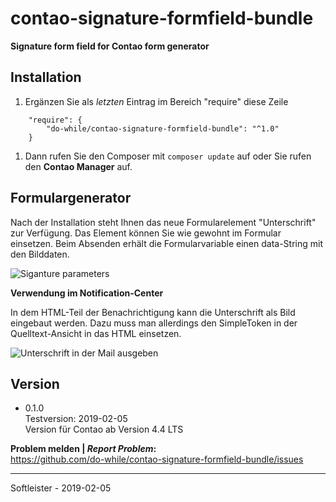 # contao-signature-formfield-bundle
**Signature form field for Contao form generator**

## Installation
1. Ergänzen Sie als _letzten_ Eintrag im Bereich "require" diese Zeile
```
    "require": {
        "do-while/contao-signature-formfield-bundle": "^1.0"
    }
```
1. Dann rufen Sie den Composer mit `composer update` auf oder Sie rufen den **Contao Manager** auf.


## Formulargenerator
Nach der Installation steht Ihnen das neue Formularelement "Unterschrift" zur Verfügung. 
Das Element können Sie wie gewohnt im Formular einsetzen. Beim Absenden erhält die 
Formularvariable einen data-String mit den Bilddaten.

![Siganture parameters](https://github.com/do-while/contao-signature-formfield-bundle/master/doc/signature-parameters.png)


**Verwendung im Notification-Center**

In dem HTML-Teil der Benachrichtigung kann die Unterschrift als Bild eingebaut werden. 
Dazu muss man allerdings den SimpleToken in der Quelltext-Ansicht in das HTML einsetzen.

![Unterschrift in der Mail ausgeben](https://github.com/do-while/contao-signature-formfield-bundle/master/doc/html-mail.png)






## Version
* 0.1.0<br>Testversion: 2019-02-05<br>Version für Contao ab Version 4.4 LTS


**Problem melden | *Report Problem*:**<br>
https://github.com/do-while/contao-signature-formfield-bundle/issues

___
Softleister - 2019-02-05
